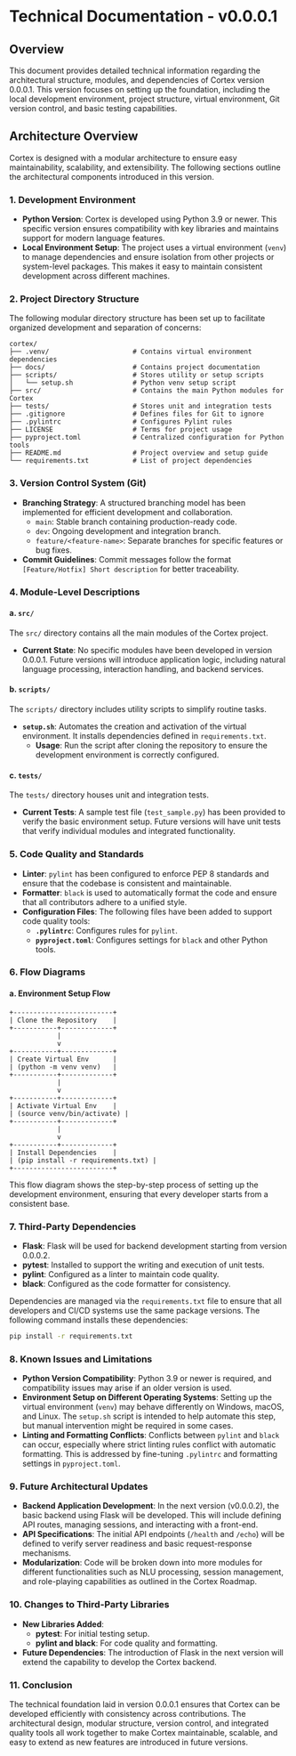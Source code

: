 # Technical Documentation - v0.0.0.1

## Overview
This document provides detailed technical information regarding the architectural structure, modules, and dependencies of Cortex version 0.0.0.1. This version focuses on setting up the foundation, including the local development environment, project structure, virtual environment, Git version control, and basic testing capabilities.

## Architecture Overview
Cortex is designed with a modular architecture to ensure easy maintainability, scalability, and extensibility. The following sections outline the architectural components introduced in this version.

### 1. Development Environment
- **Python Version**: Cortex is developed using Python 3.9 or newer. This specific version ensures compatibility with key libraries and maintains support for modern language features.
- **Local Environment Setup**: The project uses a virtual environment (`venv`) to manage dependencies and ensure isolation from other projects or system-level packages. This makes it easy to maintain consistent development across different machines.

### 2. Project Directory Structure
The following modular directory structure has been set up to facilitate organized development and separation of concerns:

```
cortex/
├── .venv/                     # Contains virtual environment dependencies
├── docs/                      # Contains project documentation
├── scripts/                   # Stores utility or setup scripts
│   └── setup.sh               # Python venv setup script
├── src/                       # Contains the main Python modules for Cortex
├── tests/                     # Stores unit and integration tests
├── .gitignore                 # Defines files for Git to ignore
├── .pylintrc                  # Configures Pylint rules
├── LICENSE                    # Terms for project usage
├── pyproject.toml             # Centralized configuration for Python tools
├── README.md                  # Project overview and setup guide
└── requirements.txt           # List of project dependencies
```

### 3. Version Control System (Git)
- **Branching Strategy**: A structured branching model has been implemented for efficient development and collaboration.
  - `main`: Stable branch containing production-ready code.
  - `dev`: Ongoing development and integration branch.
  - `feature/<feature-name>`: Separate branches for specific features or bug fixes.
- **Commit Guidelines**: Commit messages follow the format `[Feature/Hotfix] Short description` for better traceability.

### 4. Module-Level Descriptions

#### a. `src/`
The `src/` directory contains all the main modules of the Cortex project.
- **Current State**: No specific modules have been developed in version 0.0.0.1. Future versions will introduce application logic, including natural language processing, interaction handling, and backend services.

#### b. `scripts/`
The `scripts/` directory includes utility scripts to simplify routine tasks.
- **`setup.sh`**: Automates the creation and activation of the virtual environment. It installs dependencies defined in `requirements.txt`.
  - **Usage**: Run the script after cloning the repository to ensure the development environment is correctly configured.

#### c. `tests/`
The `tests/` directory houses unit and integration tests.
- **Current Tests**: A sample test file (`test_sample.py`) has been provided to verify the basic environment setup. Future versions will have unit tests that verify individual modules and integrated functionality.

### 5. Code Quality and Standards
- **Linter**: `pylint` has been configured to enforce PEP 8 standards and ensure that the codebase is consistent and maintainable.
- **Formatter**: `black` is used to automatically format the code and ensure that all contributors adhere to a unified style.
- **Configuration Files**: The following files have been added to support code quality tools:
  - **`.pylintrc`**: Configures rules for `pylint`.
  - **`pyproject.toml`**: Configures settings for `black` and other Python tools.

### 6. Flow Diagrams

#### a. Environment Setup Flow
```plaintext
+-------------------------+
| Clone the Repository    |
+-----------+-------------+
            |
            v
+-----------+-------------+
| Create Virtual Env      |
| (python -m venv venv)   |
+-----------+-------------+
            |
            v
+-----------+-------------+
| Activate Virtual Env    |
| (source venv/bin/activate) |
+-----------+-------------+
            |
            v
+-----------+-------------+
| Install Dependencies    |
| (pip install -r requirements.txt) |
+-------------------------+
```
This flow diagram shows the step-by-step process of setting up the development environment, ensuring that every developer starts from a consistent base.

### 7. Third-Party Dependencies
- **Flask**: Flask will be used for backend development starting from version 0.0.0.2.
- **pytest**: Installed to support the writing and execution of unit tests.
- **pylint**: Configured as a linter to maintain code quality.
- **black**: Configured as the code formatter for consistency.

Dependencies are managed via the `requirements.txt` file to ensure that all developers and CI/CD systems use the same package versions. The following command installs these dependencies:
```sh
pip install -r requirements.txt
```

### 8. Known Issues and Limitations
- **Python Version Compatibility**: Python 3.9 or newer is required, and compatibility issues may arise if an older version is used.
- **Environment Setup on Different Operating Systems**: Setting up the virtual environment (`venv`) may behave differently on Windows, macOS, and Linux. The `setup.sh` script is intended to help automate this step, but manual intervention might be required in some cases.
- **Linting and Formatting Conflicts**: Conflicts between `pylint` and `black` can occur, especially where strict linting rules conflict with automatic formatting. This is addressed by fine-tuning `.pylintrc` and formatting settings in `pyproject.toml`.

### 9. Future Architectural Updates
- **Backend Application Development**: In the next version (v0.0.0.2), the basic backend using Flask will be developed. This will include defining API routes, managing sessions, and interacting with a front-end.
- **API Specifications**: The initial API endpoints (`/health` and `/echo`) will be defined to verify server readiness and basic request-response mechanisms.
- **Modularization**: Code will be broken down into more modules for different functionalities such as NLU processing, session management, and role-playing capabilities as outlined in the Cortex Roadmap.

### 10. Changes to Third-Party Libraries
- **New Libraries Added**:
  - **pytest**: For initial testing setup.
  - **pylint and black**: For code quality and formatting.
- **Future Dependencies**: The introduction of Flask in the next version will extend the capability to develop the Cortex backend.

### 11. Conclusion
The technical foundation laid in version 0.0.0.1 ensures that Cortex can be developed efficiently with consistency across contributions. The architectural design, modular structure, version control, and integrated quality tools all work together to make Cortex maintainable, scalable, and easy to extend as new features are introduced in future versions.
